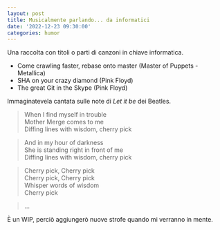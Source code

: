 ```yaml
---
layout: post
title: Musicalmente parlando... da informatici
date: '2022-12-23 09:30:00'
categories: humor
---
```


Una raccolta con titoli o parti di canzoni in chiave informatica.

- Come crawling faster, rebase onto master (Master of Puppets - Metallica)
- SHA on your crazy diamond (Pink Floyd)
- The great Git in the Skype (Pink Floyd)

Immaginatevela cantata sulle note di *Let it be* dei Beatles. 

> When I find myself in trouble  
> Mother Merge comes to me  
> Diffing lines with wisdom, cherry pick  

> And in my hour of darkness  
> She is standing right in front of me  
> Diffing lines with wisdom, cherry pick  

> Cherry pick, Cherry pick  
> Cherry pick, Cherry pick  
> Whisper words of wisdom  
> Cherry pick  

> ...

È un WIP, perciò aggiungerò nuove strofe quando mi verranno in mente.